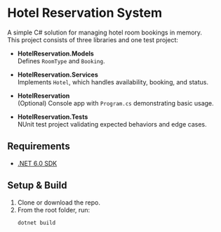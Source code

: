 # Hotel Reservation System

A simple C# solution for managing hotel room bookings in memory.  
This project consists of three libraries and one test project:

- **HotelReservation.Models**  
  Defines `RoomType` and `Booking`.

- **HotelReservation.Services**  
  Implements `Hotel`, which handles availability, booking, and status.

- **HotelReservation**  
  (Optional) Console app with `Program.cs` demonstrating basic usage.

- **HotelReservation.Tests**  
  NUnit test project validating expected behaviors and edge cases.

## Requirements

- [.NET 6.0 SDK](https://dotnet.microsoft.com/download/dotnet/6.0)

## Setup & Build

1. Clone or download the repo.
2. From the root folder, run:
   ```sh
   dotnet build

